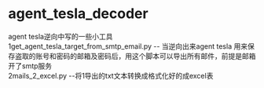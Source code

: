 # agent_tesla_decoder
agent tesla逆向中写的一些小工具  
1get_agent_tesla_target_from_smtp_email.py    -- 当逆向出来agent tesla 用来保存盗取的账号和密码的邮箱及密码后，用这个脚本可以导出所有邮件，前提是邮箱开了smtp服务  
2mails_2_excel.py     --将1导出的txt文本转换成格式化好的成excel表
